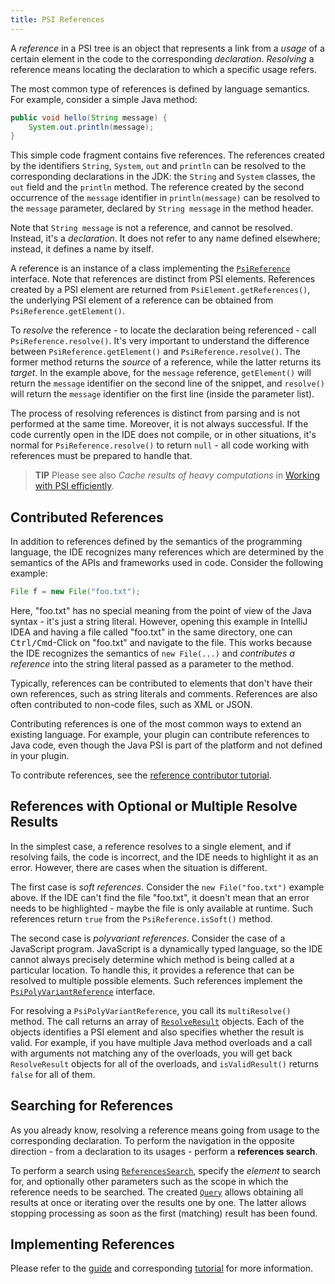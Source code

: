 ```yaml
---
title: PSI References
---
```

<!-- Copyright 2000-2020 JetBrains s.r.o. and other contributors. Use of this source code is governed by the Apache 2.0 license that can be found in the LICENSE file. -->

A *reference* in a PSI tree is an object that represents a link from a *usage* of a certain element in the code to the corresponding *declaration*. *Resolving* a reference means locating the declaration to which a specific usage refers.

The most common type of references is defined by language semantics.
For example, consider a simple Java method:

```java
public void hello(String message) {
    System.out.println(message);
}
```

This simple code fragment contains five references.
The references created by the identifiers `String`, `System`, `out` and `println` can be resolved to the corresponding declarations in the JDK: the `String` and `System` classes, the `out` field and the `println` method.
The reference created by the second occurrence of the `message` identifier in `println(message)` can be resolved to the `message` parameter, declared by `String message` in the method header.

Note that `String message` is not a reference, and cannot be resolved.
Instead, it's a _declaration_.
It does not refer to any name defined elsewhere; instead, it defines a name by itself.

A reference is an instance of a class implementing the [`PsiReference`](upsource:///platform/core-api/src/com/intellij/psi/PsiReference.java) interface.
Note that references are distinct from PSI elements.
References created by a PSI element are returned from `PsiElement.getReferences()`, the underlying PSI element of a reference can be obtained from `PsiReference.getElement()`.

To *resolve* the reference - to locate the declaration being referenced - call `PsiReference.resolve()`.
It's very important to understand the difference between `PsiReference.getElement()` and `PsiReference.resolve()`.
The former method returns the _source_ of a reference, while the latter returns its _target_.
In the example above, for the `message` reference, `getElement()` will return the `message` identifier on the second line of the snippet, and `resolve()` will return the `message` identifier on the first line (inside the parameter list).

The process of resolving references is distinct from parsing and is not performed at the same time.
Moreover, it is not always successful.
If the code currently open in the IDE does not compile, or in other situations, it's normal for `PsiReference.resolve()` to return `null` - all code working with references must be prepared to handle that.

> **TIP** Please see also _Cache results of heavy computations_ in [Working with PSI efficiently](/reference_guide/performance/performance.md#working-with-psi-efficiently).

## Contributed References

In addition to references defined by the semantics of the programming language, the IDE recognizes many references which are determined by the semantics of the APIs and frameworks used in code.
Consider the following example:

```java
File f = new File("foo.txt");
```

Here, "foo.txt" has no special meaning from the point of view of the Java syntax - it's just a string literal.
However, opening this example in IntelliJ IDEA and having a file called "foo.txt" in the same directory, one can <kbd>Ctrl/Cmd</kbd>-Click on "foo.txt" and navigate to the file.
This works because the IDE recognizes the semantics of `new File(...)` and _contributes a reference_ into the string literal passed as a parameter to the method.

Typically, references can be contributed to elements that don't have their own references, such as string literals and comments.
References are also often contributed to non-code files, such as XML or JSON.

Contributing references is one of the most common ways to extend an existing language.
For example, your plugin can contribute references to Java code, even though the Java PSI is part of the platform and not defined in your plugin.

To contribute references, see the [reference contributor tutorial](/tutorials/custom_language_support/reference_contributor.md).


## References with Optional or Multiple Resolve Results

In the simplest case, a reference resolves to a single element, and if resolving fails, the code is incorrect, and the IDE needs to highlight it as an error.
However, there are cases when the situation is different.

The first case is *soft references*.
Consider the `new File("foo.txt")` example above.
If the IDE can't find the file "foo.txt", it doesn't mean that an error needs to be highlighted - maybe the file is only available at runtime.
Such references return `true` from the `PsiReference.isSoft()` method.

The second case is *polyvariant references*.
Consider the case of a JavaScript program.
JavaScript is a dynamically typed language, so the IDE cannot always precisely determine which method is being called at a particular location.
To handle this, it provides a reference that can be resolved to multiple possible elements.
Such references implement the [`PsiPolyVariantReference`](upsource:///platform/core-api/src/com/intellij/psi/PsiPolyVariantReference.java) interface.

For resolving a `PsiPolyVariantReference`, you call its `multiResolve()` method.
The call returns an array of [`ResolveResult`](upsource:///platform/core-api/src/com/intellij/psi/ResolveResult.java) objects.
Each of the objects identifies a PSI element and also specifies whether the result is valid.
For example, if you have multiple Java method overloads and a call with arguments not matching any of the overloads, you will get back `ResolveResult` objects for all of the overloads, and `isValidResult()` returns `false` for all of them.


## Searching for References

As you already know, resolving a reference means going from usage to the corresponding declaration.
To perform the navigation in the opposite direction - from a declaration to its usages - perform a **references search**.

To perform a search using [`ReferencesSearch`](upsource:///platform/indexing-api/src/com/intellij/psi/search/searches/ReferencesSearch.java), specify the *element* to search for, and optionally other parameters such as the scope in which the reference needs to be searched.
The created [`Query`](upsource:///platform/core-api/src/com/intellij/util/Query.java) allows obtaining all results at once or iterating over the results one by one.
The latter allows stopping processing as soon as the first (matching) result has been found.

## Implementing References

Please refer to the [guide](/reference_guide/custom_language_support/references_and_resolve.md) and corresponding [tutorial](/tutorials/custom_language_support/reference_contributor.md) for more information.
